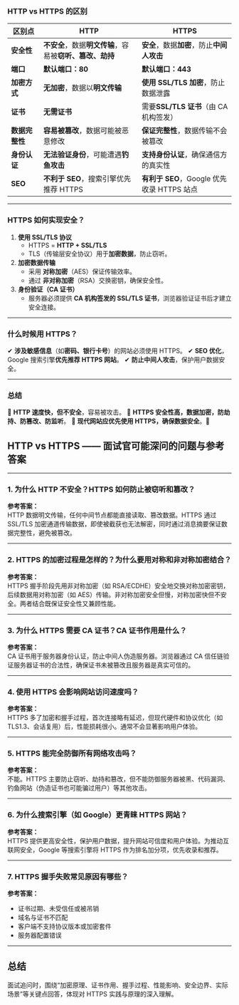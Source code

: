 ### **HTTP vs HTTPS 的区别**

| **区别点**     | **HTTP**                                                 | **HTTPS**                                  |
| -------------- | -------------------------------------------------------- | ------------------------------------------ |
| **安全性**     | **不安全**，数据**明文传输**，容易被**窃听、篡改、劫持** | **安全**，数据**加密**，防止**中间人攻击** |
| **端口**       | **默认端口：80**                                         | **默认端口：443**                          |
| **加密方式**   | **无加密**，数据以**明文传输**                           | **使用 SSL/TLS 加密**，防止数据泄露        |
| **证书**       | **无需证书**                                             | 需要**SSL/TLS 证书**（由 CA 机构签发）     |
| **数据完整性** | **容易被篡改**，数据可能被恶意修改                       | **保证完整性**，数据传输不会被篡改         |
| **身份认证**   | **无法验证身份**，可能遭遇**钓鱼攻击**                   | **支持身份认证**，确保通信方的真实性       |
| **SEO**        | **不利于 SEO**，搜索引擎优先推荐 HTTPS                   | **有利于 SEO**，Google 优先收录 HTTPS 站点 |

------

### **HTTPS 如何实现安全？**

1. **使用 SSL/TLS 协议**
   - HTTPS = **HTTP + SSL/TLS**
   - TLS（传输层安全协议）用于**加密数据**，防止窃听。
2. **加密数据传输**
   - 采用 **对称加密**（AES）保证传输效率。
   - 通过 **非对称加密**（RSA）交换密钥，确保安全性。
3. **身份验证（CA 证书）**
   - 服务器必须提供 **CA 机构签发的 SSL/TLS 证书**，浏览器验证证书后才建立安全连接。

------

### **什么时候用 HTTPS？**

✔ **涉及敏感信息**（如**密码、银行卡号**）的网站必须使用 HTTPS。
 ✔ **SEO 优化**，Google 搜索引擎**优先推荐 HTTPS 网站**。
 ✔ **防止中间人攻击**，保护用户数据安全。

------

### **总结**

🔹 **HTTP 速度快，但不安全**，容易被攻击。
 🔹 **HTTPS 安全性高，数据加密，防劫持、防篡改、防监听**。
 🔹 **现代网站应优先使用 HTTPS，确保数据安全**。🚀



## HTTP vs HTTPS —— 面试官可能深问的问题与参考答案

---

### 1. 为什么 HTTP 不安全？HTTPS 如何防止被窃听和篡改？

**参考答案：**  
HTTP 数据明文传输，任何中间节点都能直接读取、篡改数据。HTTPS 通过 SSL/TLS 加密通道传输数据，即使被截获也无法解密，同时通过消息摘要保证数据完整性，避免被篡改。

---

### 2. HTTPS 的加密过程是怎样的？为什么要用对称和非对称加密结合？

**参考答案：**  
HTTPS 握手阶段先用非对称加密（如 RSA/ECDHE）安全地交换对称加密密钥，后续数据用对称加密（如 AES）传输。非对称加密安全但慢，对称加密快但不安全。两者结合既保证安全性又兼顾性能。

---

### 3. 为什么 HTTPS 需要 CA 证书？CA 证书作用是什么？

**参考答案：**  
CA 证书用于服务器身份认证，防止中间人伪造服务器。浏览器通过 CA 信任链验证服务器证书的合法性，确保证书未被篡改且服务器是真实可信的。

---

### 4. 使用 HTTPS 会影响网站访问速度吗？

**参考答案：**  
HTTPS 多了加密和握手过程，首次连接略有延迟，但现代硬件和协议优化（如 TLS1.3、会话复用）后，性能损耗很小。通常不会显著影响用户体验。

---

### 5. HTTPS 能完全防御所有网络攻击吗？

**参考答案：**  
不能。HTTPS 主要防止窃听、劫持和篡改，但不能防御服务器被黑、代码漏洞、钓鱼网站（伪造证书也可能骗过用户）等其他攻击。

---

### 6. 为什么搜索引擎（如 Google）更青睐 HTTPS 网站？

**参考答案：**  
HTTPS 提供更高安全性，保护用户数据，提升网站可信度和用户体验。为推动互联网安全，Google 等搜索引擎将 HTTPS 作为排名加分项，优先收录和推荐。

---

### 7. HTTPS 握手失败常见原因有哪些？

**参考答案：**  
- 证书过期、未受信任或被吊销
- 域名与证书不匹配
- 客户端不支持协议版本或加密套件
- 服务器配置错误

---

## 总结

面试追问时，围绕“加密原理、证书作用、握手过程、性能影响、安全边界、实际场景”等关键点回答，体现对 HTTPS 实践与原理的深入理解。